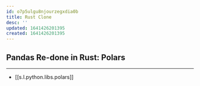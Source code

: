 ```yaml
---
id: o7p5ulgu8njourzegxdia0b
title: Rust Clone
desc: ''
updated: 1641426201395
created: 1641426201395
---
```



## Pandas Re-done in Rust: Polars

---

- [[s.l.python.libs.polars]]

